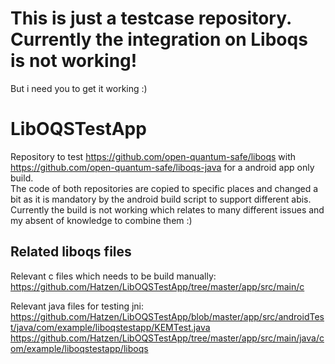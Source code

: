 # This is just a testcase repository. Currently the integration on Liboqs is not working!
But i need you to get it working :)

# LibOQSTestApp

Repository to test https://github.com/open-quantum-safe/liboqs with https://github.com/open-quantum-safe/liboqs-java for a android app only build.  
The code of both repositories are copied to specific places and changed a bit as it is mandatory by the android build script to support different abis.  
Currently the build is not working which relates to many different issues and my absent of knowledge to combine them :)  

## Related liboqs files
Relevant c files which needs to be build manually:  
https://github.com/Hatzen/LibOQSTestApp/tree/master/app/src/main/c

Relevant java files for testing jni:  
https://github.com/Hatzen/LibOQSTestApp/blob/master/app/src/androidTest/java/com/example/liboqstestapp/KEMTest.java  
https://github.com/Hatzen/LibOQSTestApp/tree/master/app/src/main/java/com/example/liboqstestapp/liboqs
